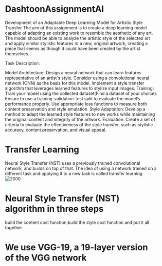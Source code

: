 # DashtoonAssignmentAI
Development of an Adaptable Deep Learning Model for Artistic Style Transfer
The aim of this assignment is to create a deep learning model capable of adapting an existing work to resemble the aesthetic of any art. The model should be able to analyze the artistic style of the selected art and apply similar stylistic features to a new, original artwork, creating a piece that seems as though it could have been created by the artist themselves.

Task Description:

Model Architecture:
Design a neural network that can learn features representative of an artist's style. Consider using a convolutional neural network (CNN) as the basis for this model.
Implement a style transfer algorithm that leverages learned features to stylize input images.
Training:
Train your model using the collected dataset(Find a dataset of your choice). Ensure to use a training-validation-test split to evaluate the model’s performance properly.
Use appropriate loss functions to measure both content preservation and style emulation.
Style Adaptation:
Develop a method to adapt the learned style features to new works while maintaining the original content and integrity of the artwork.
Evaluation:
Create a set of criteria to evaluate the effectiveness of the style transfer, such as stylistic accuracy, content preservation, and visual appeal.
# Transfer Learning
Neural Style Transfer (NST) uses a previously trained convolutional network, and builds on top of that. The idea of using a network trained on a different task and applying it to a new task is called transfer learning.
![2000](https://github.com/ShivamDwivediIITG/DashtoonAssignmentAI/assets/142148841/c1291085-af8f-46a4-8a8e-40e034ad3058)
# Neural Style Transfer (NST) algorithm in three steps
 build the content cost function,build the style cost function and put it all together 
 # We use VGG-19, a 19-layer version of the VGG network
